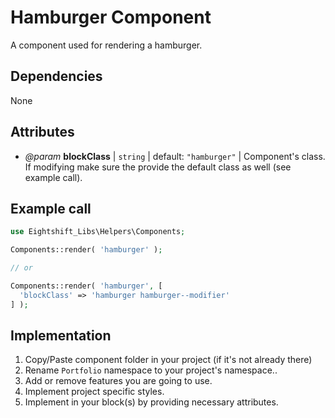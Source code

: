 # Hamburger Component

A component used for rendering a hamburger. 

## Dependencies

None

## Attributes

* _@param_ **blockClass** | `string` | default: `"hamburger"` | Component's class. If modifying make sure the provide the default class as well (see example call).

## Example call

```php
use Eightshift_Libs\Helpers\Components;

Components::render( 'hamburger' );

// or

Components::render( 'hamburger', [
  'blockClass' => 'hamburger hamburger--modifier'
] );
```

## Implementation

1. Copy/Paste component folder in your project (if it's not already there)
2. Rename `Portfolio` namespace to your project's namespace..
3. Add or remove features you are going to use.
4. Implement project specific styles.
5. Implement in your block(s) by providing necessary attributes.
